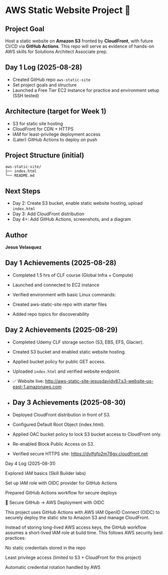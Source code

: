 # AWS Static Website Project 🚀

## Project Goal
Host a static website on **Amazon S3** fronted by **CloudFront**, with future CI/CD via **GitHub Actions**. 
This repo will serve as evidence of hands-on AWS skills for Solutions Architect Associate prep.

## Day 1 Log (2025-08-28)
- Created GitHub repo `aws-static-site`
- Set project goals and structure
- Launched a Free Tier EC2 instance for practice and environment setup (SSH tested)

## Architecture (target for Week 1)
- S3 for static site hosting
- CloudFront for CDN + HTTPS
- IAM for least-privilege deployment access
- (Later) GitHub Actions to deploy on push

## Project Structure (initial)
```
aws-static-site/
├── index.html
└── README.md
```

## Next Steps
- Day 2: Create S3 bucket, enable static website hosting, upload `index.html`
- Day 3: Add CloudFront distribution
- Day 4+: Add GitHub Actions, screenshots, and a diagram

## Author
**Jesus Velasquez**

## Day 1 Achievements (2025-08-28)
- Completed 1.5 hrs of CLF course (Global Infra + Compute)
- Launched and connected to EC2 instance
- Verified environment with basic Linux commands:

- Created aws-static-site repo with starter files
- Added repo topics for discoverability
  
## Day 2 Achievements (2025-08-29)
- Completed Udemy CLF storage section (S3, EBS, EFS, Glacier).
- Created S3 bucket and enabled static website hosting.
- Applied bucket policy for public GET access.
- Uploaded `index.html` and verified website endpoint.
- ✅ Website live: http://aws-static-site-jesusdavidv87.s3-website-us-east-1.amazonaws.com

- ## Day 3 Achievements (2025-08-30)
- Deployed CloudFront distribution in front of S3.
- Configured Default Root Object (index.html).
- Applied OAC bucket policy to lock S3 bucket access to CloudFront only.
- Re-enabled Block Public Access on S3.
- Verified secure HTTPS site: https://dvlfgfp2m78gv.cloudfront.net

Day 4 Log (2025-08-31)

Explored IAM basics (Skill Builder labs)

Set up IAM role with OIDC provider for GitHub Actions

Prepared GitHub Actions workflow for secure deploys

🔐 Secure GitHub → AWS Deployment with OIDC

This project uses GitHub Actions with AWS IAM OpenID Connect (OIDC) to securely deploy the static site to Amazon S3 and manage CloudFront.

Instead of storing long-lived AWS access keys, the GitHub workflow assumes a short-lived IAM role at build time. This follows AWS security best practices:

No static credentials stored in the repo

Least privilege access (limited to S3 + CloudFront for this project)

Automatic credential rotation handled by AWS
